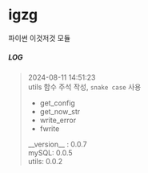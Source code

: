 # igzg
파이썬 이것저것 모듈

##### LOG

> 2024-08-11 14:51:23  
> utils 함수 주석 작성, `snake case` 사용
>    - get_config  
>    - get_now_str  
>    - write_error  
>    - fwrite  
> 
> \_\_version\_\_ : 0.0.7  
> mySQL: 0.0.5  
> utils: 0.0.2  
